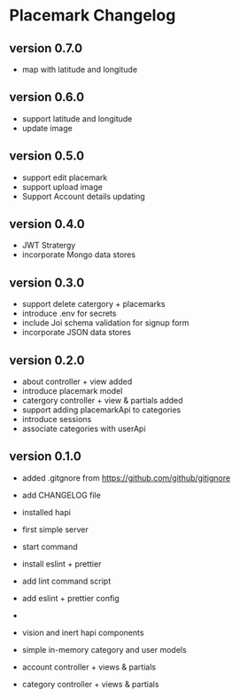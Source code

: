 # Placemark Changelog

## version 0.7.0

- map with latitude and longitude



## version 0.6.0

- support latitude and longitude
-  update image


## version 0.5.0

- support edit placemark 
- support upload image
- Support Account details updating

## version 0.4.0

- JWT Stratergy
- incorporate Mongo data stores

## version 0.3.0

- support delete catergory + placemarks
- introduce .env for secrets
- include Joi schema validation for signup form
- incorporate JSON data stores
## version 0.2.0

- about controller + view added
- introduce placemark model
- catergory controller + view & partials added
- support adding placemarkApi to categories
- introduce sessions
- associate categories with userApi

## version 0.1.0

- added .gitgnore from <https://github.com/github/gitignore>
- add CHANGELOG file

- installed hapi
- first simple server
- start command

- install eslint + prettier
- add lint command script
- add eslint + prettier config
-
- vision and inert hapi components
- simple in-memory category and user models
- account controller + views & partials
- category controller + views & partials

